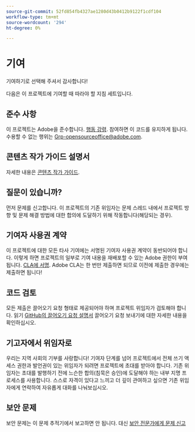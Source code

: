 ```yaml
---
source-git-commit: 52fd854fb4327ae1280d43b0412b9122f1cdf104
workflow-type: tm+mt
source-wordcount: '294'
ht-degree: 0%

---
```

# 기여

기여하기로 선택해 주셔서 감사합니다!

다음은 이 프로젝트에 기여할 때 따라야 할 지침 세트입니다.

## 준수 사항

이 프로젝트는 Adobe을 준수합니다. [행동 강령](code-of-conduct.md). 참여하면 이 코드를 유지하게 됩니다. 수용할 수 없는 행위는
[Grp-opensourceoffice@adobe.com](mailto:Grp-opensourceoffice@adobe.com).

## 콘텐츠 작가 가이드 설명서

자세한 내용은 [콘텐츠 작가 가이드](https://experienceleague.adobe.com/docs/contributor/contributor-guide/introduction.html).

## 질문이 있습니까?

먼저 문제를 신고합니다. 이 프로젝트의 기존 위임자는 문제 스레드 내에서 프로젝트 방향 및 문제 해결 방법에 대한 합의에 도달하기 위해 작동합니다(해당되는 경우).

## 기여자 사용권 계약

이 프로젝트에 대한 모든 타사 기여에는 서명된 기여자 사용권 계약이 동반되어야 합니다. 이렇게 하면 프로젝트의 일부로 기여 내용을 재배포할 수 있는 Adobe 권한이 부여됩니다. [CLA에 서명](http://opensource.adobe.com/cla.html). Adobe CLA는 한 번만 제출하면 되므로 이전에 제출한 경우에는 제출하면 됩니다!

## 코드 검토

모든 제출은 끌어오기 요청 형태로 제공되어야 하며 프로젝트 위임자가 검토해야 합니다. 읽기 [GitHub의 끌어오기 요청 설명서](https://help.github.com/articles/about-pull-requests/)
끌어오기 요청 보내기에 대한 자세한 내용을 확인하십시오.

<!--
Lastly, please follow the [pull request template](PULL_REQUEST_TEMPLATE.md) when
submitting a pull request!
-->

## 기고자에서 위임자로

우리는 지역 사회의 기부를 사랑합니다! 기여자 단계를 넘어 프로젝트에서 전체 쓰기 액세스 권한과 발언권이 있는 위임자가 되려면 프로젝트에 초대를 받아야 합니다. 기존 위임자는 초대를 발행하기 전에 느슨한 합의(침묵은 승인)에 도달해야 하는 내부 지명 프로세스를 사용합니다. 스스로 자격이 있다고 느끼고 더 깊이 관여하고 싶으면 기존 위임자에게 연락하여 자유롭게 대화를 나눠보십시오.

## 보안 문제

보안 문제는 이 문제 추적기에서 보고하면 안 됩니다. 대신 [보안 전문가에게 문제 신고](https://helpx.adobe.com/security/alertus.html)
